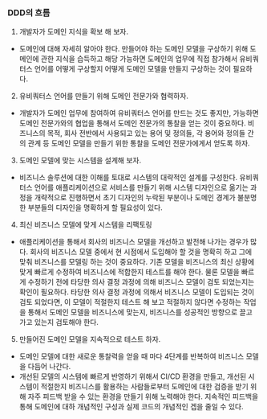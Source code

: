 ### DDD의 흐름

1. 개발자가 도메인 지식을 확보 해 보자.
- 도메인에 대해 자세히 알아야 한다. 만들어야 하는 도메인 모델을 구상하기 위해 도메인에 관한 지식을 습득하고 해당 가능하면 도메인의 업무에 직접 참가해서 유비쿼터스 언어를 어떻게 구상할지 어떻게 도메인 모델을 만들지 구상하는 것이 필요하다.

2. 유비쿼터스 언어를 만들기 위해 도메인 전문가와 협력하자.
- 개발자가 도메인 업무에 참여하여 유비쿼터스 언어를 만드는 것도 좋지만, 가능하면 도메인 전문가와의 협업을 통해서 도메인 전문가의 통찰을 얻는 것이 중요하다. 비즈니스의 목적, 회사 전반에서 사용되고 있는 용어 및 정의들, 각 용어와 정의들 간의 관계 등 도메인 모델을 만들기 위한 통찰을 도메인 전문가에게서 얻도록 하자.

3. 도메인 모델에 맞는 시스템을 설계해 보자.
- 비즈니스 솔루션에 대한 이해를 토대로 시스템의 대략적인 설계를 구성한다. 유비쿼터스 언어를 애플리케이션으로 서비스를 만들기 위해 시스템 디자인으로 옮기는 과정을 개략적으로 진행하면서 초기 디자인의 누락된 부분이나 도메인 경계가 불분명한 부분들의 디자인을 명확하게 할 필요성이 있다. 

4. 최신 비즈니스 모델에 맞게 시스템을 리팩토링
- 애플리케이션을 통해서 회사의 비즈니스 모델을 개선하고 발전해 나가는 경우가 많다. 회사의 비즈니스 모델 중에서 현 시점에서 도입해야 할 것을 명확히 하고 그에 맞춰 비즈니스를 모델링 하는 것이 중요하다. 기존 모델을 비즈니스의 최신 상황에 맞게 빠르게 수정하여 비즈니스에 적합한지 테스트를 해야 한다. 물론 모델을 빠르게 수정하기 전에 타당한 의사 결정 과정에 의해 비즈니스 모델이 검토 되었는지는 확인이 필요하다. 타당한 의사 결정 과정에 의해서 비즈니스 모델이 도입되는 것이 검토 되었다면, 이 모델이 적절한지 테스트 해 보고 적절하지 않다면 수정하는 작업을 통해서 도메인 모델을 비즈니스에 맞는지, 비즈니스를 성공적인 방향으로 끌고 가고 있는지 검토해야 한다.

5. 만들어진 도메인 모델을 지속적으로 테스트 하자.
- 도메인 모델에 대한 새로운 통찰력을 얻을 때 마다 4단계를 반복하여 비즈니스 모델을 다듬어 나간다.
- 개선된 모델의 시스템에 빠르게 반영하기 위해서 CI/CD 환경을 만들고, 개선된 시스템이 적절한지 비즈니스를 활용하는 사람들로부터 도메인에 대한 검증을 받기 위해 자주 피드백 받을 수 있는 환경을 만들기 위해 노력해야 한다. 지속적인 피드백을 통해 도메인에 대하 개념적인 구성과 실제 코드의 개념적인 겝을 줄일 수 있다.


